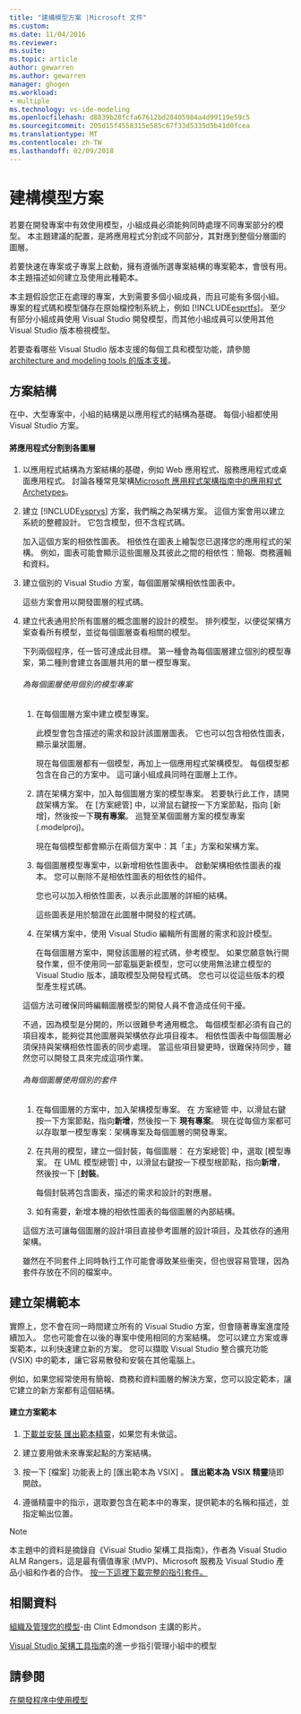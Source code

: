 ```yaml
---
title: "建構模型方案 |Microsoft 文件"
ms.custom: 
ms.date: 11/04/2016
ms.reviewer: 
ms.suite: 
ms.topic: article
author: gewarren
ms.author: gewarren
manager: ghogen
ms.workload:
- multiple
ms.technology: vs-ide-modeling
ms.openlocfilehash: d8839b28fcfa67612bd28405984a4d99119e59c5
ms.sourcegitcommit: 205d15f4558315e585c67f33d5335d5b41d0fcea
ms.translationtype: MT
ms.contentlocale: zh-TW
ms.lasthandoff: 02/09/2018
---
```

# <a name="structure-your-modeling-solution"></a>建構模型方案
若要在開發專案中有效使用模型，小組成員必須能夠同時處理不同專案部分的模型。 本主題建議的配置，是將應用程式分割成不同部分，其對應到整個分層圖的圖層。  
  
 若要快速在專案或子專案上啟動，擁有遵循所選專案結構的專案範本，會很有用。 本主題描述如何建立及使用此種範本。  
  
 本主題假設您正在處理的專案，大到需要多個小組成員，而且可能有多個小組。 專案的程式碼和模型儲存在原始檔控制系統上，例如 [!INCLUDE[esprtfs](../code-quality/includes/esprtfs_md.md)]。 至少有部分小組成員使用 Visual Studio 開發模型，而其他小組成員可以使用其他 Visual Studio 版本檢視模型。  
  
 若要查看哪些 Visual Studio 版本支援的每個工具和模型功能，請參閱[architecture and modeling tools 的版本支援](../modeling/what-s-new-for-design-in-visual-studio.md#VersionSupport)。  
  
## <a name="solution-structure"></a>方案結構  
 在中、大型專案中，小組的結構是以應用程式的結構為基礎。 每個小組都使用 Visual Studio 方案。  
  
#### <a name="to-divide-an-application-into-layers"></a>將應用程式分割到各圖層  
  
1.  以應用程式結構為方案結構的基礎，例如 Web 應用程式、服務應用程式或桌面應用程式。 討論各種常見架構[Microsoft 應用程式架構指南中的應用程式 Archetypes](http://go.microsoft.com/fwlink/?LinkId=196681)。  
  
2.  建立 [!INCLUDE[vsprvs](../code-quality/includes/vsprvs_md.md)] 方案，我們稱之為架構方案。 這個方案會用以建立系統的整體設計。 它包含模型，但不含程式碼。  
  
     加入這個方案的相依性圖表。 相依性在圖表上繪製您已選擇您的應用程式的架構。 例如，圖表可能會顯示這些圖層及其彼此之間的相依性：簡報、商務邏輯和資料。  
  
4.  建立個別的 Visual Studio 方案，每個圖層架構相依性圖表中。  
  
     這些方案會用以開發圖層的程式碼。  
  
5.  建立代表通用於所有圖層的概念圖層的設計的模型。 排列模型，以便從架構方案查看所有模型，並從每個圖層查看相關的模型。  
  
     下列兩個程序，任一皆可達成此目標。 第一種會為每個圖層建立個別的模型專案，第二種則會建立各圖層共用的單一模型專案。  
  
    ###### <a name="to-use-a-separate-modeling-project-for-each-layer"></a>為每個圖層使用個別的模型專案  
  
    1.  在每個圖層方案中建立模型專案。  
  
         此模型會包含描述的需求和設計該圖層圖表。 它也可以包含相依性圖表，顯示巢狀圖層。  
  
         現在每個圖層都有一個模型，再加上一個應用程式架構模型。 每個模型都包含在自己的方案中。 這可讓小組成員同時在圖層上工作。  
  
    2.  請在架構方案中，加入每個圖層方案的模型專案。 若要執行此工作，請開啟架構方案。 在 [方案總管] 中，以滑鼠右鍵按一下方案節點，指向 [新增]，然後按一下**現有專案**。 巡覽至某個圖層方案的模型專案 (.modelproj)。  
  
         現在每個模型都會顯示在兩個方案中：其「主」方案和架構方案。  
  
    3.  每個圖層模型專案中，以新增相依性圖表中。 啟動架構相依性圖表的複本。 您可以刪除不是相依性圖表的相依性的組件。  
  
         您也可以加入相依性圖表，以表示此圖層的詳細的結構。  
  
         這些圖表是用於驗證在此圖層中開發的程式碼。  
  
    4.  在架構方案中，使用 Visual Studio 編輯所有圖層的需求和設計模型。  
  
         在每個圖層方案中，開發該圖層的程式碼，參考模型。 如果您願意執行開發作業，但不使用同一部電腦更新模型，您可以使用無法建立模型的 Visual Studio 版本，讀取模型及開發程式碼。 您也可以從這些版本的模型產生程式碼。  
  
     這個方法可確保同時編輯圖層模型的開發人員不會造成任何干擾。  
  
     不過，因為模型是分開的，所以很難參考通用概念。 每個模型都必須有自己的項目複本，能夠從其他圖層與架構依存此項目複本。 相依性圖表中每個圖層必須保持與架構相依性圖表的同步處理。 當這些項目變更時，很難保持同步，雖然您可以開發工具來完成這項作業。  
  
    ###### <a name="to-use-a-separate-package-for-each-layer"></a>為每個圖層使用個別的套件  
  
    1.  在每個圖層的方案中，加入架構模型專案。 在 方案總管 中，以滑鼠右鍵按一下方案節點，指向**新增**，然後按一下 **現有專案**。 現在從每個方案都可以存取單一模型專案：架構專案及每個圖層的開發專案。  
  
    2.  在共用的模型，建立一個封裝，每個圖層： 在方案總管] 中，選取 [模型專案。 在 UML 模型總管] 中，以滑鼠右鍵按一下模型根節點，指向**新增**，然後按一下 [**封裝**。  
  
         每個封裝將包含圖表，描述的需求和設計的對應層。  
  
    3.  如有需要，新增本機的相依性圖表的每個圖層的內部結構。  
  
     這個方法可讓每個圖層的設計項目直接參考圖層的設計項目，及其依存的通用架構。  
  
     雖然在不同套件上同時執行工作可能會導致某些衝突，但也很容易管理，因為套件存放在不同的檔案中。
  
## <a name="creating-architecture-templates"></a>建立架構範本  
 實際上，您不會在同一時間建立所有的 Visual Studio 方案，但會隨著專案進度陸續加入。 您也可能會在以後的專案中使用相同的方案結構。  您可以建立方案或專案範本，以利快速建立新的方案。 您可以擷取 Visual Studio 整合擴充功能 (VSIX) 中的範本，讓它容易散發和安裝在其他電腦上。  
  
 例如，如果您經常使用有簡報、商務和資料圖層的解決方案，您可以設定範本，讓它建立的新方案都有這個結構。  
  
#### <a name="to-create-a-solution-template"></a>建立方案範本  
  
1.  [下載並安裝 匯出範本精靈](http://go.microsoft.com/fwlink/?LinkId=196686)，如果您有未做這。  
  
2.  建立要用做未來專案起點的方案結構。  
  
3.  按一下 [檔案]  功能表上的 [匯出範本為 VSIX] 。 **匯出範本為 VSIX 精靈**隨即開啟。  
  
4.  遵循精靈中的指示，選取要包含在範本中的專案，提供範本的名稱和描述，並指定輸出位置。  
  
> [!NOTE]
>  本主題中的資料是摘錄自《Visual Studio 架構工具指南》，作者為 Visual Studio ALM Rangers，這是最有價值專家 (MVP)、Microsoft 服務及 Visual Studio 產品小組和作者的合作。 [按一下這裡下載完整的指引套件。](http://go.microsoft.com/fwlink/?LinkID=191984)  
  
## <a name="related-materials"></a>相關資料  
 [組織及管理您的模型](http://channel9.msdn.com/posts/clinted/UML-with-VS-2010-Part-9-Organizing-and-Managing-Your-Models/)-由 Clint Edmondson 主講的影片。  
  
 [Visual Studio 架構工具指南](../modeling/visual-studio-architecture-tooling-guidance.md)的進一步指引管理小組中的模型  
  
## <a name="see-also"></a>請參閱  
 [在開發程序中使用模型](../modeling/use-models-in-your-development-process.md)
